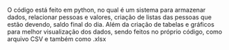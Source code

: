 O código está feito em python, no qual é um sistema para armazenar dados, relacionar pessoas e valores, criação de listas das pessoas que estão devendo, saldo final do dia. Além da criação de tabelas e gráficos para melhor visualização dos dados, sendo feitos no próprio código, como arquivo CSV e também como .xlsx
